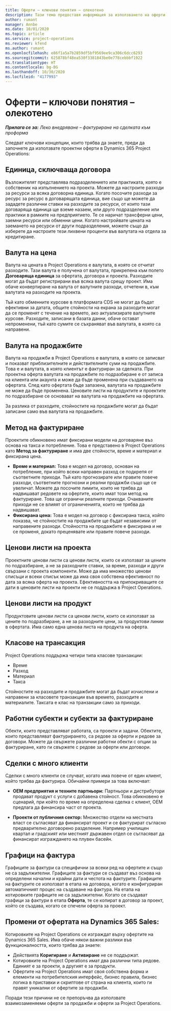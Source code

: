 ```yaml
---
title: Оферти – ключови понятия – олекотено
description: Тази тема предоставя информация за използването на оферти по проект в Project Operations.
author: rumant
manager: Annbe
ms.date: 10/01/2020
ms.topic: article
ms.service: project-operations
ms.reviewer: kfend
ms.author: rumant
ms.openlocfilehash: e86f1a5a7b2859df5bf9569ee9ca306c6dcc6293
ms.sourcegitcommit: 625878bf48ea530f3381843be0e778cebbbf1922
ms.translationtype: HT
ms.contentlocale: bg-BG
ms.lasthandoff: 10/30/2020
ms.locfileid: "4177993"
---
```

# <a name="quotes---key-concepts---lite"></a>Оферти – ключови понятия – олекотено

_**Прилага се за:** Леко внедряване – фактуриране на сделката към проформа_


Следват ключови концепции, които трябва да знаете, преди да започнете да използвате проектни оферти в Dynamics 365 Project Operations:

## <a name="contracting-unit"></a>Единица, сключваща договора

Възложителят представлява подразделението или практиката, която е собственик на изпълнението на проекта. Можете да настроите разходи за ресурси за всяка договорна единица. Когато посочите разходи за ресурс за ресурс в договарящата единица, вие също ще можете да зададете различни ставки на разходите за ресурси, от които тази договаряща единица ще вземе назаем, или друго подразделение или практики в рамките на предприятието. Те се наричат трансферни цени, заемни ресурси или обменни цени. Когато настройвате цената на заемането на ресурси от други подразделения, можете също да изберете да настроите тези лихвени проценти във валутата на отдела за кредитиране.

## <a name="cost-currency"></a>Валута на цена

Валута на цената в Project Operations е валутата, в която се отчитат разходите. Тази валута е получена от валутата, прикрепена към полето **Договаряща единица** за офертата, договора и проекта. Разходите могат да бъдат регистрирани във всяка валута срещу проект. Има обаче конвертиране на валута от валутните разходи, отчетени в, към валутата на разходите на проекта.

Тъй като обменните курсове в платформата CDS не могат да бъдат ефективни за датата, общите стойности на екрана за разходите могат да се променят с течение на времето, ако актуализирате валутните курсове. Разходите, записани в базата данни, обаче остават непроменени, тъй като сумите се съхраняват във валутата, в която са направени.

## <a name="sales-currency"></a>Валута на продажбите

Валута на продажби в Project Operations е валутата, в която се записват и показват приблизителните и действителните суми на продажбите. Това е и валутата, в която клиентът е фактуриран за сделката. При проектна оферта валутата на продажбите по подразбиране е от записа на клиента или акаунта и може да бъде променена при създаването на офертата. След като офертата бъде запазена, валутата на продажбите не може да бъде променена. Ценовите листи на продуктите и проектите по подразбиране се основават на валутата на продажбите на офертата.

За разлика от разходите, стойностите на продажбите могат да бъдат записани само във валутата на продажбите.

## <a name="billing-method"></a>Метод на фактуриране

Проектите обикновено имат фиксирани модели на договаряне въз основа на такса и потребление. Това е представено в Project Operations като **Метод за фактуриране** и има две стойности, време и материал и фиксирана цена.

- **Време и материал:** Това е модел на договор, основан на потребление, при който всеки направен разход се подкрепя от съответните приходи. Тъй като прогнозирате или правите повече разходи, съответните прогнозни и реални продажби също ще се увеличат. Можете да посочите лимити, които не трябва да надвишават редовете на офертите, които имат този метод на фактуриране. Това ще ограничи реалните приходи. Очакваните приходи не се влияят от ограниченията, които не трябва да надвишават.
- **Фиксирана цена:** Това е модел на договор с фиксирана такса, който показва, че стойностите на продажбите ще бъдат независими от направените разходи. Стойността на продажбите е фиксирана и не се променя, докато преценявате или правите повече разходи.

## <a name="project-price-lists"></a>Ценови листи на проекта

Проектните ценови листи са ценови листи, които се използват за цените по подразбиране, а не за разходните ставки, за време, разходи и други свързани с проекта компоненти. Може да има множество ценови списъци и всеки списък може да има своя собствена ефективност по дата за всяка оферта на проекта. Ефективността на припокриващите се дати в ценовите листи на проекти не се поддържа в Project Operations.

## <a name="product-price-lists"></a>Ценови листи на продукт

Продуктовите ценови листи са ценови листи, които се използват за цените по подразбиране, а не за разходните цени, за продуктови линии в офертата. Има само една ценова листа на продукта на оферта.

## <a name="transaction-classes"></a>Класове на трансакция

Project Operations поддържа четири типа класове транзакции:

- Време
- Разход
- Материал
- Такса

Стойностите на разходите и продажбите могат да бъдат изчислени и направени за класовете транзакции във времето, разходите и материалите. Таксата е клас на транзакции само за приходи.

## <a name="work-entities-and-billing-entities"></a>Работни субекти и субекти за фактуриране

Обекти, които представляват работата, са проекти и задачи. Обектите, които представляват фактурирането, са редове за оферти и редове за договори. Можете да свържете различни работни обекти с опции за фактуриране, като ги свържете с редове за оферти или договори.

## <a name="multi-customer-deals"></a>Сделки с много клиенти

Сделки с много клиенти се случват, когато има повече от един клиент, който трябва да фактурира. Обичайни примери за това включват:

- **OEM предприятия и техните партньори:** Партньори и дистрибутори продават продукт с услуги с добавена стойност. Това обикновено е сценарий, при който по време на определена сделка с клиент, OEM предлага да финансира част от проекта. 

- **Проекти от публичния сектор:** Множество отдели на местната власт се съгласяват да финансират проект и се фактурират съгласно предварително договорено разделение. Например училищен квартал и градският или местният държавен отдел се съгласяват да финансират изграждането на плувен басейн.

## <a name="invoice-schedules"></a>Графици на фактура

Графиците за фактури са специфични за всеки ред на офертите и също не са задължителни. Графиците за фактури се създават въз основа на определени начални и крайни дати и честота на фактурите. Графиците на фактурите се използват в етапа на договора, когато е конфигуриран автоматичният процес на създаване на фактура. На етапа на котировките графиците не са задължителни. Когато се създават графици за фактури в етапа **Оферта**, те се копират в договор за проект, който се създава, когато се спечели оферта за проект.

## <a name="changes-from-dynamics-365-sales-quote"></a>Промени от офертата на Dynamics 365 Sales:

Котировките на Project Operations се изграждат върху офертите на Dynamics 365 Sales. Има обаче някои важни разлики във функционалността, които трябва да знаете:

- Действията **Коригиране** и **Активиране** не се поддържат.
- Котировките на Project Operations имат два различни типа редове. Единият е за проекти, а другият е за продукти.
- Офертите на Project Operations имат своя собствена форма и елементи на потребителския интерфейс, бизнес правила, бизнес логика в приставки и скриптове от страна на клиента, които ги правят уникални от офертите за продажби.

Поради тези причини не се препоръчва да използвате взаимозаменяеми оферти за продажби и оферти за Project Operations.
